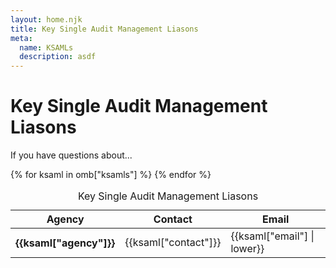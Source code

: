 ```yaml
---
layout: home.njk
title: Key Single Audit Management Liasons
meta:
  name: KSAMLs
  description: asdf
---
```


# Key Single Audit Management Liasons

If you have questions about...

<table class="usa-table">
    <caption>
        Key Single Audit Management Liasons
    </caption>
    <thead>
        <tr>
            <th scope="col">Agency</th>
            <th scope="col">Contact</th>
            <th scope="col">Email</th>
        </tr>
    </thead>
    <tbody>
        {% for ksaml in omb["ksamls"] %}
            <tr>
                <th scope="row">{{ksaml["agency"]}}</th>
                <td>{{ksaml["contact"]}}</td>
                <td>{{ksaml["email"] | lower}}
            </tr>
        {% endfor %}
    </tbody>
</table>
